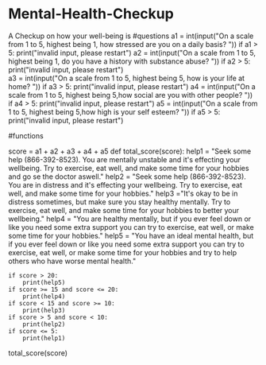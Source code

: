 # Mental-Health-Checkup
A Checkup on how your well-being is
#questions
a1 = int(input("On a scale from 1 to 5, highest being 1, how stressed are you on a daily basis? "))
if a1 > 5:
    print("invalid input, please restart")
a2 = int(input("On a scale from 1 to 5, highest being 1, do you have a history with substance abuse? "))
if a2 > 5:
    print("invalid input, please restart")    
a3 = int(input("On a scale from 1 to 5, highest being 5, how is your life at home? "))
if a3 > 5:
    print("invalid input, please restart")
a4 = int(input("On a scale from 1 to 5, highest being 5,how social are you with other people? "))
if a4 > 5:
    print("invalid input, please restart")
a5 = int(input("On a scale from 1 to 5, highest being 5,how high is your self esteem? "))
if a5 > 5:
    print("invalid input, please restart")   

#functions

score = a1 + a2 + a3 + a4 + a5
def total_score(score):
    help1 = "Seek some help (866-392-8523). You are mentally unstable and it's effecting your wellbeing. Try to exercise, eat well, and make some time for your hobbies and go se the doctor aswell."
    help2 = "Seek some help (866-392-8523). You are in distress and it's effecting your wellbeing. Try to exercise, eat well, and make some time for your hobbies."
    help3 ="It's okay to be in distress sometimes, but make sure you stay healthy mentally. Try to exercise, eat well, and make some time for your hobbies to better your wellbeing."
    help4 = "You are healthy mentally, but if you ever feel down or like you need some extra support you can try to exercise, eat well, or make some time for your hobbies."
    help5 = "You have an ideal mental health, but if you ever feel down or like you need some extra support you can try to exercise, eat well, or make some time for your hobbies and try to help others who have worse mental health."
    
    if score > 20:
        print(help5)
    if score >= 15 and score <= 20:
        print(help4)
    if score < 15 and score >= 10:
        print(help3)
    if score > 5 and score < 10:
        print(help2)
    if score <= 5:
        print(help1)
        
total_score(score)
